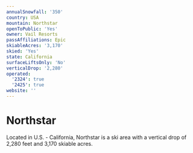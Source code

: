 ```yaml
---
annualSnowfall: '350'
country: USA
mountain: Northstar
openToPublic: 'Yes'
owner: Vail Resorts
passAffiliations: Epic
skiableAcres: '3,170'
skied: 'Yes'
state: California
surfaceLiftsOnly: 'No'
verticalDrop: '2,280'
operated:
  '2324': true
  '2425': true
website: ''
---
```



# Northstar

Located in U.S. - California, Northstar is a ski area with a vertical drop of 2,280 feet and 3,170 skiable acres.

